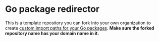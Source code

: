 # Go package redirector

This is a template repository you can fork into your own organization to create [custom import paths for your Go packages](https://debugged.it/blog/custom-go-import-paths). **Make sure the forked repository name has your domain name in it.**  
